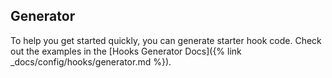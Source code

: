 ## Generator

To help you get started quickly, you can generate starter hook code.  Check out the examples in the [Hooks Generator Docs]({% link _docs/config/hooks/generator.md %}).
